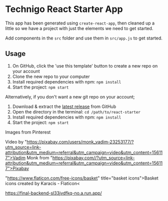 # Technigo React Starter App

This app has been generated using `create-react-app`, then cleaned up a little so we have a project with just the elements we need to get started.

Add components in the `src` folder and use them in `src/app.js` to get started.

## Usage

1. On GitHub, click the 'use this template' button to create a new repo on your account
1. Clone the new repo to your computer
1. Install required dependencies with npm: `npm install`
1. Start the project: `npm start`

Alternatively, if you don't want a new git repo on your account;

1. Download & extract the [latest release](https://github.com/Technigo/react-starter/releases/latest) from GitHub
1. Open the directory in the terminal: `cd /path/to/react-starter`
1. Install required dependencies with npm: `npm install`
1. Start the project: `npm start`

Images from Pinterest

Video by "https://pixabay.com/users/monk_vadim-23253177/?utm_source=link-attribution&utm_medium=referral&utm_campaign=video&utm_content=156117">Vadim Monk</a> from "https://pixabay.com//?utm_source=link-attribution&utm_medium=referral&utm_campaign=video&utm_content=156117">Pixabay</a>

"https://www.flaticon.com/free-icons/basket" title="basket icons">Basket icons created by Karacis - Flaticon<

https://final-backend-sl33jvdfkq-no.a.run.app/